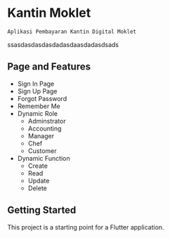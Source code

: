 # Kantin Moklet

```
Aplikasi Pembayaran Kantin Digital Moklet
```
ssasdasdasdasdadasdaasdadasdsads
## Page and Features
- Sign In Page
- Sign Up Page
- Forgot Password
- Remember Me
- Dynamic Role
    - Adminstrator
    - Accounting
    - Manager
    - Chef
    - Customer
- Dynamic Function
    - Create
    - Read
    - Update
    - Delete
   
## Getting Started

This project is a starting point for a Flutter application.
